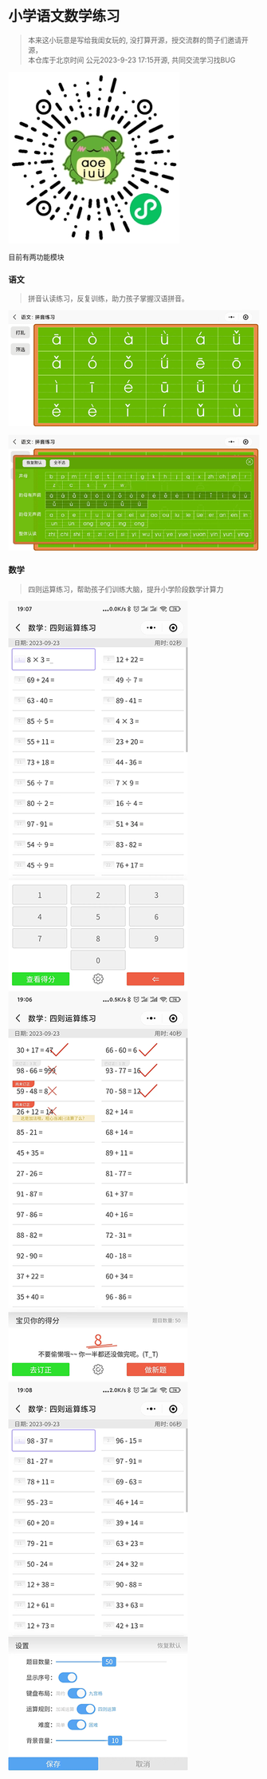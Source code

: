 # 小学语文数学练习
> 本来这小玩意是写给我闺女玩的, 没打算开源，授交流群的筒子们邀请开源，  
> 本仓库于北京时间 公元2023-9-23 17:15开源, 共同交流学习找BUG

![微信小程序QR](./src/static/md/qr.jpg)  

目前有两功能模块 

### 语文
> 拼音认读练习，反复训练，助力孩子掌握汉语拼音。

![语文1](./src/static/md/yw1.png) 

![语文2](./src/static/md/yw2.png) 
 
### 数学 
> 四则运算练习，帮助孩子们训练大脑，提升小学阶段数学计算力

![数学1](./src/static/md/sx1.png) 
![数学2](./src/static/md/sx2.png) 
![数学3](./src/static/md/sx3.png) 